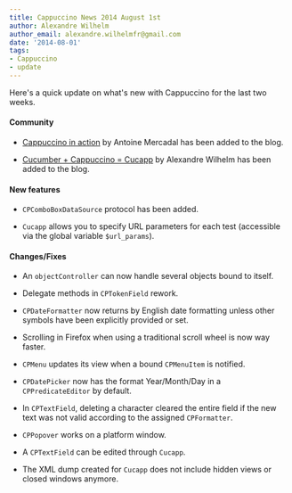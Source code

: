 ```yaml
---
title: Cappuccino News 2014 August 1st
author: Alexandre Wilhelm
author_email: alexandre.wilhelmfr@gmail.com
date: '2014-08-01'
tags:
- Cappuccino
- update
---
```


Here's a quick update on what's new with Cappuccino for the last two weeks.

#### Community

- [Cappuccino in action](http://www.cappuccino-project.org/blog/2014/07/cappuccino-in-action-nuage-networks.html) by Antoine Mercadal has been added to the blog.

- [Cucumber + Cappuccino = Cucapp](http://www.cappuccino-project.org/blog/2014/07/cappuccino-cucumber-cucapp.html) by Alexandre Wilhelm has been added to the blog.

#### New features

- `CPComboBoxDataSource` protocol has been added.

- `Cucapp` allows you to specify URL parameters for each test (accessible via the global variable `$url_params`).

#### Changes/Fixes

- An `objectController` can now handle several objects bound to itself.

- Delegate methods in `CPTokenField` rework.

- `CPDateFormatter` now returns by English date formatting unless other symbols have been explicitly provided or set.

- Scrolling in Firefox when using a traditional scroll wheel is now way faster.

- `CPMenu` updates its view when a bound `CPMenuItem` is notified.

- `CPDatePicker` now has the format Year/Month/Day in a `CPPredicateEditor` by default.

- In `CPTextField`, deleting a character cleared the entire field if the new text was not valid according to the assigned `CPFormatter`.

- `CPPopover` works on a platform window.

- A `CPTextField` can be edited through `Cucapp`.

- The XML dump created for `Cucapp` does not include hidden views or closed windows anymore.
